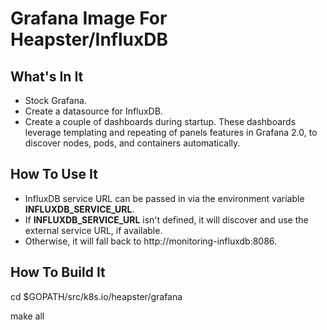 # Grafana Image For Heapster/InfluxDB

## What's In It
* Stock Grafana.
* Create a datasource for InfluxDB.
* Create a couple of dashboards during startup. These dashboards leverage templating and repeating of panels features in Grafana 2.0, to discover nodes, pods, and containers automatically.

## How To Use It
* InfluxDB service URL can be passed in via the environment variable __INFLUXDB_SERVICE_URL__.
* If __INFLUXDB_SERVICE_URL__ isn't defined, it will discover and use the external service URL, if available.
* Otherwise, it will fall back to http://monitoring-influxdb:8086.

## How To Build It

cd $GOPATH/src/k8s.io/heapster/grafana

make all
